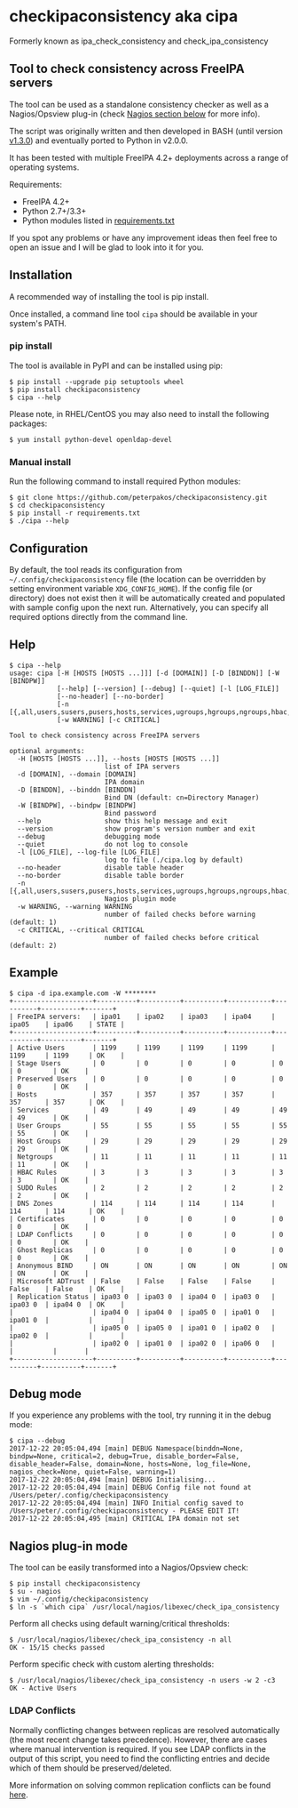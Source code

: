 # checkipaconsistency aka cipa
Formerly known as ipa_check_consistency and check_ipa_consistency

## Tool to check consistency across FreeIPA servers
The tool can be used as a standalone consistency checker as well as a
Nagios/Opsview plug-in (check [Nagios section below](#nagios-plug-in-mode) for
more info).

The script was originally written and then developed in BASH (until version
[v1.3.0](https://github.com/peterpakos/checkipaconsistency/tree/v1.3.0)) and
eventually ported to Python in v2.0.0.

It has been tested with multiple FreeIPA 4.2+ deployments across a range of
operating systems.

Requirements:
* FreeIPA 4.2+
* Python 2.7+/3.3+
* Python modules listed in
[requirements.txt](https://github.com/peterpakos/checkipaconsistency/blob/master/requirements.txt)

If you spot any problems or have any improvement ideas then feel free to open
an issue and I will be glad to look into it for you.

## Installation
A recommended way of installing the tool is pip install.

Once installed, a command line tool `cipa` should be available in your system's PATH.

### pip install
The tool is available in PyPI and can be installed using pip:
```
$ pip install --upgrade pip setuptools wheel
$ pip install checkipaconsistency
$ cipa --help
```

Please note, in RHEL/CentOS you may also need to install the following
packages:
```
$ yum install python-devel openldap-devel
```

### Manual install
Run the following command to install required Python modules:
```
$ git clone https://github.com/peterpakos/checkipaconsistency.git
$ cd checkipaconsistency
$ pip install -r requirements.txt
$ ./cipa --help
```

## Configuration
By default, the tool reads its configuration from
`~/.config/checkipaconsistency` file (the location can be overridden by setting
environment variable `XDG_CONFIG_HOME`). If the config file (or directory) does
not exist then it will be automatically created and populated with sample
config upon the next run. Alternatively, you can specify all required options
directly from the command line.

## Help
```
$ cipa --help
usage: cipa [-H [HOSTS [HOSTS ...]]] [-d [DOMAIN]] [-D [BINDDN]] [-W [BINDPW]]
            [--help] [--version] [--debug] [--quiet] [-l [LOG_FILE]]
            [--no-header] [--no-border]
            [-n [{,all,users,susers,pusers,hosts,services,ugroups,hgroups,ngroups,hbac,sudo,zones,certs,conflicts,ghosts,bind,msdcs,replicas}]]
            [-w WARNING] [-c CRITICAL]

Tool to check consistency across FreeIPA servers

optional arguments:
  -H [HOSTS [HOSTS ...]], --hosts [HOSTS [HOSTS ...]]
                        list of IPA servers
  -d [DOMAIN], --domain [DOMAIN]
                        IPA domain
  -D [BINDDN], --binddn [BINDDN]
                        Bind DN (default: cn=Directory Manager)
  -W [BINDPW], --bindpw [BINDPW]
                        Bind password
  --help                show this help message and exit
  --version             show program's version number and exit
  --debug               debugging mode
  --quiet               do not log to console
  -l [LOG_FILE], --log-file [LOG_FILE]
                        log to file (./cipa.log by default)
  --no-header           disable table header
  --no-border           disable table border
  -n [{,all,users,susers,pusers,hosts,services,ugroups,hgroups,ngroups,hbac,sudo,zones,certs,conflicts,ghosts,bind,msdcs,replicas}]
                        Nagios plugin mode
  -w WARNING, --warning WARNING
                        number of failed checks before warning (default: 1)
  -c CRITICAL, --critical CRITICAL
                        number of failed checks before critical (default: 2)
```

## Example
```
$ cipa -d ipa.example.com -W ********
+--------------------+----------+----------+----------+-----------+----------+----------+-------+
| FreeIPA servers:   | ipa01    | ipa02    | ipa03    | ipa04     | ipa05    | ipa06    | STATE |
+--------------------+----------+----------+----------+-----------+----------+----------+-------+
| Active Users       | 1199     | 1199     | 1199     | 1199      | 1199     | 1199     | OK    |
| Stage Users        | 0        | 0        | 0        | 0         | 0        | 0        | OK    |
| Preserved Users    | 0        | 0        | 0        | 0         | 0        | 0        | OK    |
| Hosts              | 357      | 357      | 357      | 357       | 357      | 357      | OK    |
| Services           | 49       | 49       | 49       | 49        | 49       | 49       | OK    |
| User Groups        | 55       | 55       | 55       | 55        | 55       | 55       | OK    |
| Host Groups        | 29       | 29       | 29       | 29        | 29       | 29       | OK    |
| Netgroups          | 11       | 11       | 11       | 11        | 11       | 11       | OK    |
| HBAC Rules         | 3        | 3        | 3        | 3         | 3        | 3        | OK    |
| SUDO Rules         | 2        | 2        | 2        | 2         | 2        | 2        | OK    |
| DNS Zones          | 114      | 114      | 114      | 114       | 114      | 114      | OK    |
| Certificates       | 0        | 0        | 0        | 0         | 0        | 0        | OK    |
| LDAP Conflicts     | 0        | 0        | 0        | 0         | 0        | 0        | OK    |
| Ghost Replicas     | 0        | 0        | 0        | 0         | 0        | 0        | OK    |
| Anonymous BIND     | ON       | ON       | ON       | ON        | ON       | ON       | OK    |
| Microsoft ADTrust  | False    | False    | False    | False     | False    | False    | OK    |
| Replication Status | ipa03 0  | ipa03 0  | ipa04 0  | ipa03 0   | ipa03 0  | ipa04 0  | OK    |
|                    | ipa04 0  | ipa04 0  | ipa05 0  | ipa01 0   | ipa01 0  |          |       |
|                    | ipa05 0  | ipa05 0  | ipa01 0  | ipa02 0   | ipa02 0  |          |       |
|                    | ipa02 0  | ipa01 0  | ipa02 0  | ipa06 0   |          |          |       |
+--------------------+----------+----------+----------+-----------+----------+----------+-------+

```
## Debug mode
If you experience any problems with the tool, try running it in the debug mode:
```
$ cipa --debug
2017-12-22 20:05:04,494 [main] DEBUG Namespace(binddn=None, bindpw=None, critical=2, debug=True, disable_border=False, disable_header=False, domain=None, hosts=None, log_file=None, nagios_check=None, quiet=False, warning=1)
2017-12-22 20:05:04,494 [main] DEBUG Initialising...
2017-12-22 20:05:04,494 [main] DEBUG Config file not found at /Users/peter/.config/checkipaconsistency
2017-12-22 20:05:04,494 [main] INFO Initial config saved to /Users/peter/.config/checkipaconsistency - PLEASE EDIT IT!
2017-12-22 20:05:04,495 [main] CRITICAL IPA domain not set
```

## Nagios plug-in mode
The tool can be easily transformed into a Nagios/Opsview check:
```
$ pip install checkipaconsistency
$ su - nagios
$ vim ~/.config/checkipaconsistency
$ ln -s `which cipa` /usr/local/nagios/libexec/check_ipa_consistency
```

Perform all checks using default warning/critical thresholds:
```
$ /usr/local/nagios/libexec/check_ipa_consistency -n all
OK - 15/15 checks passed
```

Perform specific check with custom alerting thresholds:
```
$ /usr/local/nagios/libexec/check_ipa_consistency -n users -w 2 -c3
OK - Active Users
```

### LDAP Conflicts
Normally conflicting changes between replicas are resolved automatically (the
most recent change takes precedence).
However, there are cases where manual intervention is required. If you see LDAP
conflicts in the output of this script,
you need to find the conflicting entries and decide which of them should be
preserved/deleted.

More information on solving common replication conflicts can be found
[here](https://access.redhat.com/documentation/en-us/red_hat_directory_server/10/html/administration_guide/managing_replication-solving_common_replication_conflicts).
